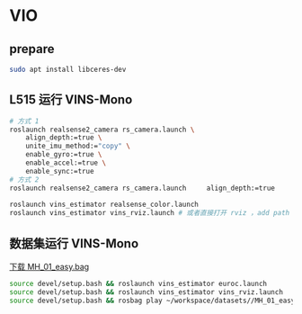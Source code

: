 # VIO
## prepare
```bash
sudo apt install libceres-dev 
```
##  L515 运行 VINS-Mono

```bash
# 方式 1
roslaunch realsense2_camera rs_camera.launch \
    align_depth:=true \
    unite_imu_method:="copy" \
    enable_gyro:=true \
    enable_accel:=true \
    enable_sync:=true
# 方式 2
roslaunch realsense2_camera rs_camera.launch     align_depth:=true     unite_imu_method:="linear_interpolation"     enable_gyro:=true     enable_accel:=true     enable_sync:=true
    
roslaunch vins_estimator realsense_color.launch 
roslaunch vins_estimator vins_rviz.launch # 或者直接打开 rviz ，add path 话题，global_option 选择 world
```
##  数据集运行 VINS-Mono
[下载 MH_01_easy.bag](http://projects.asl.ethz.ch/datasets/doku.php?id=kmavvisualinertialdatasets)
```bash
source devel/setup.bash && roslaunch vins_estimator euroc.launch 
source devel/setup.bash && roslaunch vins_estimator vins_rviz.launch
source devel/setup.bash && rosbag play ~/workspace/datasets//MH_01_easy.bag 
```
